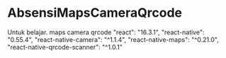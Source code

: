 # AbsensiMapsCameraQrcode
Untuk belajar. maps camera qrcode
	"react": "16.3.1",
    "react-native": "0.55.4",
    "react-native-camera": "^1.1.4",
    "react-native-maps": "^0.21.0",
    "react-native-qrcode-scanner": "^1.0.1"
